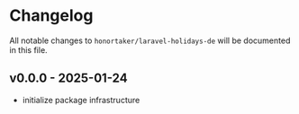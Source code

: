 # Changelog

All notable changes to `honortaker/laravel-holidays-de` will be documented in this file.

## v0.0.0 - 2025-01-24

- initialize package infrastructure
